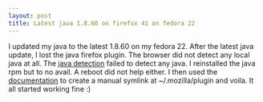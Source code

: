 ```yaml
---
layout: post
title: Latest java 1.8.60 on firefox 41 on fedora 22 
---
```


I updated my java to the latest 1.8.60 on my fedora 22.
After the latest java update, I lost the java firefox plugin.
The browser did not detect any local java at all.
The [java detection](http://www.java.com/en/download/installed.jsp?detect=jre) failed to detect any java.
I reinstalled the java rpm but to no avail. A reboot did not help either.
I then used the [documentation](http://www.oracle.com/technetwork/java/javase/manual-plugin-install-linux-136395.html) to create a manual symlink at ~/.mozilla/plugin and voila. It all started working fine :)

